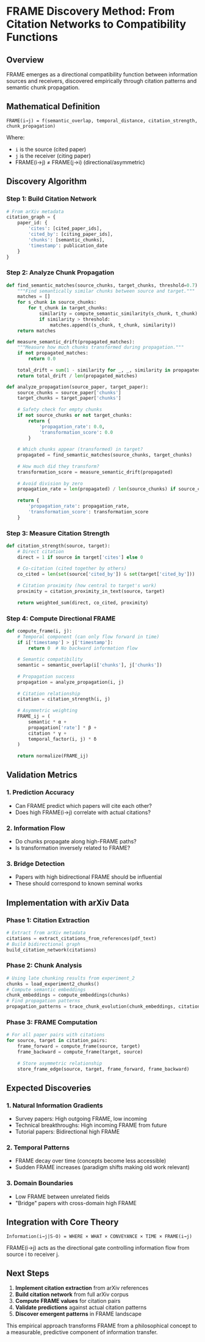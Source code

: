 # FRAME Discovery Method: From Citation Networks to Compatibility Functions

## Overview

FRAME emerges as a directional compatibility function between information sources and receivers, discovered empirically through citation patterns and semantic chunk propagation.

## Mathematical Definition

```
FRAME(i→j) = f(semantic_overlap, temporal_distance, citation_strength, chunk_propagation)
```

Where:
- `i` is the source (cited paper)
- `j` is the receiver (citing paper)
- FRAME(i→j) ≠ FRAME(j→i) (directional/asymmetric)

## Discovery Algorithm

### Step 1: Build Citation Network
```python
# From arXiv metadata
citation_graph = {
    paper_id: {
        'cites': [cited_paper_ids],
        'cited_by': [citing_paper_ids],
        'chunks': [semantic_chunks],
        'timestamp': publication_date
    }
}
```

### Step 2: Analyze Chunk Propagation
```python
def find_semantic_matches(source_chunks, target_chunks, threshold=0.7):
    """Find semantically similar chunks between source and target."""
    matches = []
    for s_chunk in source_chunks:
        for t_chunk in target_chunks:
            similarity = compute_semantic_similarity(s_chunk, t_chunk)
            if similarity > threshold:
                matches.append((s_chunk, t_chunk, similarity))
    return matches

def measure_semantic_drift(propagated_matches):
    """Measure how much chunks transformed during propagation."""
    if not propagated_matches:
        return 0.0
    
    total_drift = sum(1 - similarity for _, _, similarity in propagated_matches)
    return total_drift / len(propagated_matches)

def analyze_propagation(source_paper, target_paper):
    source_chunks = source_paper['chunks']
    target_chunks = target_paper['chunks']
    
    # Safety check for empty chunks
    if not source_chunks or not target_chunks:
        return {
            'propagation_rate': 0.0,
            'transformation_score': 0.0
        }
    
    # Which chunks appear (transformed) in target?
    propagated = find_semantic_matches(source_chunks, target_chunks)
    
    # How much did they transform?
    transformation_score = measure_semantic_drift(propagated)
    
    # Avoid division by zero
    propagation_rate = len(propagated) / len(source_chunks) if source_chunks else 0.0
    
    return {
        'propagation_rate': propagation_rate,
        'transformation_score': transformation_score
    }
```

### Step 3: Measure Citation Strength
```python
def citation_strength(source, target):
    # Direct citation
    direct = 1 if source in target['cites'] else 0
    
    # Co-citation (cited together by others)
    co_cited = len(set(source['cited_by']) & set(target['cited_by']))
    
    # Citation proximity (how central to target's work)
    proximity = citation_proximity_in_text(source, target)
    
    return weighted_sum(direct, co_cited, proximity)
```

### Step 4: Compute Directional FRAME
```python
def compute_frame(i, j):
    # Temporal component (can only flow forward in time)
    if i['timestamp'] > j['timestamp']:
        return 0  # No backward information flow
    
    # Semantic compatibility
    semantic = semantic_overlap(i['chunks'], j['chunks'])
    
    # Propagation success
    propagation = analyze_propagation(i, j)
    
    # Citation relationship
    citation = citation_strength(i, j)
    
    # Asymmetric weighting
    FRAME_ij = (
        semantic * α +
        propagation['rate'] * β +
        citation * γ +
        temporal_factor(i, j) * δ
    )
    
    return normalize(FRAME_ij)
```

## Validation Metrics

### 1. Prediction Accuracy
- Can FRAME predict which papers will cite each other?
- Does high FRAME(i→j) correlate with actual citations?

### 2. Information Flow
- Do chunks propagate along high-FRAME paths?
- Is transformation inversely related to FRAME?

### 3. Bridge Detection
- Papers with high bidirectional FRAME should be influential
- These should correspond to known seminal works

## Implementation with arXiv Data

### Phase 1: Citation Extraction
```python
# Extract from arXiv metadata
citations = extract_citations_from_references(pdf_text)
# Build bidirectional graph
build_citation_network(citations)
```

### Phase 2: Chunk Analysis
```python
# Using late chunking results from experiment_2
chunks = load_experiment2_chunks()
# Compute semantic embeddings
chunk_embeddings = compute_embeddings(chunks)
# Find propagation patterns
propagation_patterns = trace_chunk_evolution(chunk_embeddings, citation_graph)
```

### Phase 3: FRAME Computation
```python
# For all paper pairs with citations
for source, target in citation_pairs:
    frame_forward = compute_frame(source, target)
    frame_backward = compute_frame(target, source)
    
    # Store asymmetric relationship
    store_frame_edge(source, target, frame_forward, frame_backward)
```

## Expected Discoveries

### 1. Natural Information Gradients
- Survey papers: High outgoing FRAME, low incoming
- Technical breakthroughs: High incoming FRAME from future
- Tutorial papers: Bidirectional high FRAME

### 2. Temporal Patterns
- FRAME decay over time (concepts become less accessible)
- Sudden FRAME increases (paradigm shifts making old work relevant)

### 3. Domain Boundaries
- Low FRAME between unrelated fields
- "Bridge" papers with cross-domain high FRAME

## Integration with Core Theory

```
Information(i→j|S-O) = WHERE × WHAT × CONVEYANCE × TIME × FRAME(i→j)
```

FRAME(i→j) acts as the directional gate controlling information flow from source i to receiver j.

## Next Steps

1. **Implement citation extraction** from arXiv references
2. **Build citation network** from full arXiv corpus
3. **Compute FRAME values** for citation pairs
4. **Validate predictions** against actual citation patterns
5. **Discover emergent patterns** in FRAME landscape

This empirical approach transforms FRAME from a philosophical concept to a measurable, predictive component of information transfer.